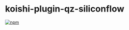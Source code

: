 # koishi-plugin-qz-siliconflow

[![npm](https://img.shields.io/npm/v/koishi-plugin-qz-siliconflow?style=flat-square)](https://www.npmjs.com/package/koishi-plugin-qz-siliconflow)



